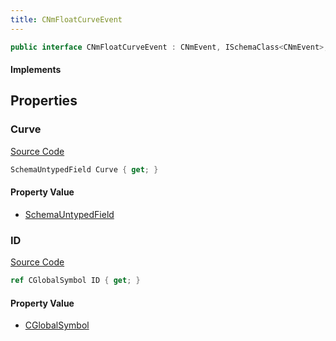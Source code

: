 ```yaml
---
title: CNmFloatCurveEvent
---
```


```csharp
public interface CNmFloatCurveEvent : CNmEvent, ISchemaClass<CNmEvent>, ISchemaClass<CNmFloatCurveEvent>, ISchemaField, ISchemaClass, INativeHandle
```

#### Implements

## Properties

### Curve

[Source Code](https://github.com/swiftly-solution/swiftlys2/blob/main/managed/src/SwiftlyS2.Generated/Schemas/Interfaces/CNmFloatCurveEvent.cs#L20)

```csharp
SchemaUntypedField Curve { get; }
```

#### Property Value

- [SchemaUntypedField](/docs/api/shared/schemas/schemauntypedfield)

### ID

[Source Code](https://github.com/swiftly-solution/swiftlys2/blob/main/managed/src/SwiftlyS2.Generated/Schemas/Interfaces/CNmFloatCurveEvent.cs#L17)

```csharp
ref CGlobalSymbol ID { get; }
```

#### Property Value

- [CGlobalSymbol](/docs/api/shared/natives/cglobalsymbol)

